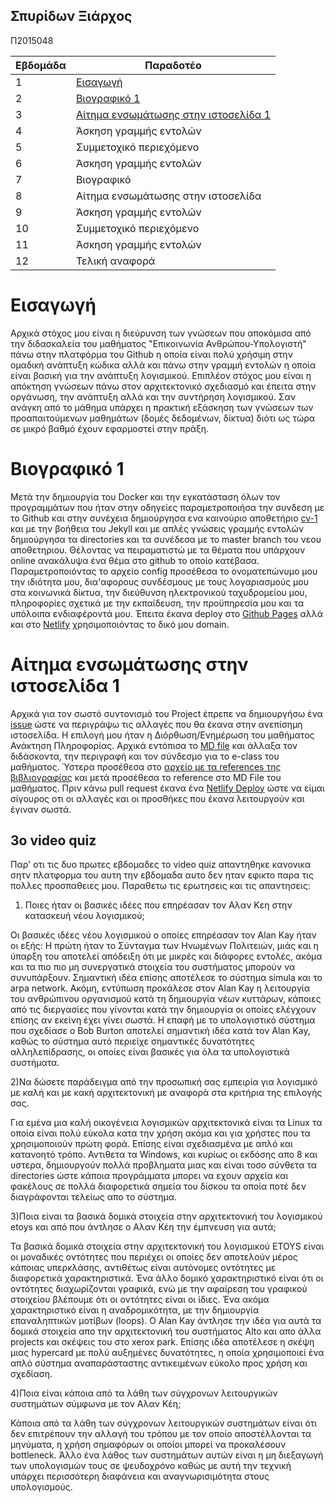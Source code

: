 ## Σπυρίδων Ξιάρχος
Π2015048

| Εβδομάδα | Παραδοτέο |
| --- | --- |
| 1 | [Εισαγωγή](#Εισαγωγή) |
| 2 | [Βιογραφικό 1](#Βιογραφικό-1) |
| 3 | [Αίτημα ενσωμάτωσης στην ιστοσελίδα 1](#Αίτημα-ενσωμάτωσης-στην-ιστοσελίδα-1) |
| 4 | Άσκηση γραμμής εντολών |
| 5 | Συμμετοχικό περιεχόμενο |
| 6 | Άσκηση γραμμής εντολών |
| 7 | Βιογραφικό |
| 8 | Αίτημα ενσωμάτωσης στην ιστοσελίδα |
| 9 | Άσκηση γραμμής εντολών |
| 10 | Συμμετοχικό περιεχόμενο |
| 11 | Άσκηση γραμμής εντολών |
| 12 | Τελική αναφορά |

# Εισαγωγή
Αρχικά στόχος μου είναι η διεύρυνση των γνώσεων που αποκόμισα από την διδασκαλεία του μαθήματος "Επικοινωνία Ανθρώπου-Υπολογιστή" πάνω στην πλατφόρμα του Github η οποία είναι πολύ χρήσιμη στην ομαδική ανάπτυξη κώδικα αλλά και πάνω στην γραμμή εντολών η οποία είναι βασική για την ανάπτυξη λογισμικού. Επιπλέον στόχος μου είναι η απόκτηση γνώσεων πάνω στον αρχιτεκτονικό σχεδιασμό και έπειτα στην οργάνωση, την ανάπτυξη αλλά και την συντήρηση λογισμικού. Σαν ανάγκη από το μάθημα υπάρχει η πρακτική εξάσκηση των γνώσεων των προαπαιτούμενων μαθημάτων (δομές δεδομένων, δίκτυα) διότι ως τώρα σε μικρό βαθμό έχουν εφαρμοστεί στην πράξη.

# Βιογραφικό 1
Μετά την δημιουργία του Docker και την εγκατάσταση όλων τον προγραμμάτων που ήταν στην οδηγείες παραμετροποιήσα την συνδεση με το Github και στην συνέχεια δημιούργησα ενα καινούριο αποθετήριο [cv-1](https://github.com/p15xiar/cv-1/tree/master) και με την βοήθεια του Jekyll και με απλές γνώσεις γραμμής εντολών δημιούργησα τα directories και τα συνέδεσα με το master branch του νεου αποθετηριου. Θέλοντας να πειραματιστώ με τα θέματα που υπάρχουν online ανακάλυψα ένα θέμα στο github το οποίο κατέβασα. Παραμετροποιόντας το αρχείο config προσέθεσα το ονοματεπώνυμο μου την ιδιότητα μου, δια'αφορους συνδέσμους με τους λογαριασμούς μου στα κοινωνικά δίκτυα, την διεύθυνση ηλεκτρονικού ταχυδρομείου μου, πληροφορίες σχετικά με την εκπαίδευση, την προϋπηρεσία μου και τα υπόλοιπα ενδιαφέροντά μου. Έπειτα έκανα deploy στο [Github Pages](https://p15xiar.github.io/cv-1/) αλλά και στο [Netlify](https://xiarchos.gr) χρησιμοποιόντας το δικό μου domain.

# Αίτημα ενσωμάτωσης στην ιστοσελίδα 1
Αρχικά για τον σωστό συντονισμό του Project έπρεπε να δημιουργήσω ένα [issue](https://github.com/ioniodi/sitegr/issues/69) ώστε να περιγράψω τις αλλαγές που θα έκανα στην ανεπίσημη ιστοσελίδα. Η επιλογή μου ήταν η Διόρθωση/Ενημέρωση του μαθήματος Ανάκτηση Πληροφορίας. Αρχικά εντόπισα το [MD file](https://github.com/p15xiar/sitegr/blob/2015048/all_collections/_courses/information-retrieval.md) και άλλαξα τον διδάσκοντα, την περιγραφή και τον σύνδεσμο για το e-class του μαθήματος. Ύστερα προσέθεσα στο [αρχείο με τα references της βιβλιογραφίας](https://github.com/p15xiar/sitegr/blob/2015048/_bibliography/references.bib) και μετά προσέθεσα το reference στο MD File του μαθήματος. Πριν κάνω pull request έκανα ένα [Netlify Deploy](https://ioniounofficial.netlify.app/courses/information-retrieval/) ώστε να είμαι σίγουρος οτι οι αλλαγές και οι προσθήκες που έκανα λειτουργούν και έγιναν σωστά.

## 3ο video quiz
Παρ' οτι τις δυο πρωτες εβδομαδες το video quiz απαντηθηκε κανονικα σητν πλατφορμα του αυτη την εβδομαδα αυτο δεν ηταν εφικτο παρα τις πολλες προσπαθειες μου. Παραθετω τις ερωτησεις και τις απαντησεις:

1) Ποιες ήταν οι βασικές ιδέες που επηρέασαν τον Αλαν Κεη στην κατασκευή νέου λογισμικού;

Οι βασικές ιδέες νέου λογισμικού ο οποίες επηρέασαν τον Alan Kay ήταν οι εξής: Η πρώτη ήταν το Σύνταγμα των Ηνωμένων Πολιτειών, μιάς και η ύπαρξη του αποτελεί απόδειξη ότι με μικρές και διάφορες εντολές, ακόμα και τα πιο πιο μη συνεργατικά στοιχεία του συστήματος μπορούν να συνυπάρξουν. Σημαντική ιδέα επίσης αποτέλεσε το σύστημα simula και το arpa network. Ακόμη, εντύπωση προκάλεσε στον Alan Kay η λειτουργία του ανθρώπινου οργανισμού κατά τη δημιουργία νέων κυττάρων, κάποιες από τις διεργασίες που γίνονται κατά την δημιουργία οι οποίες ελέγχουν επίσης αν εκείνη έχει γίνει σωστά. Η επαφή με το υπολογιστικό σύστημα που σχεδίασε ο Bob Burton αποτελεί σημαντική ιδέα κατά τον Alan Kay, καθώς το σύστημα αυτό περιείχε σημαντικές δυνατότητες αλληλεπίδρασης, οι οποίες είναι βασικές για όλα τα υπολογιστικά συστήματα.

2)Να δώσετε παράδειγμα από την προσωπική σας εμπειρία για λογισμικό με καλή και με κακή αρχιτεκτονική με αναφορά στα κριτήρια της επιλογής σας.

Για εμένα μια καλή οικογένεια λογισμικών αρχιτεκτονικά είναι τα Linux τα οποία είναι πολύ εύκολα κατα την χρήση ακόμα και για χρήστες που τα χρησιμοποιούν πρώτη φορά. Επίσης είναι σχεδιασμένα με απλό και κατανοητό τρόπο. Αντιθετα τα Windows, και κυρίως οι εκδόσης απο 8 και υστερα, δημιουργούν πολλά προβληματα μιας και είναι τοσο σύνθετα τα directories ώστε κάποια προγράμματα μπορει να εχουν αρχεία και φακέλους σε πολλά διαφορετικά σημεία του δίσκου τα οποία ποτέ δεν διαγράφονται τελείως απο το σύστημα.
 
3)Ποια είναι τα βασικά δομικά στοιχεία στην αρχιτεκτονική του λογισμικού etoys και από που άντλησε ο Αλαν Κέη την έμπνευση για αυτά;

Τα βασικά δομικά στοιχεία στην αρχιτεκτονική του λογισμικού ETOYS είναι οι μοναδικές οντότητες που περιέχει οι οποίες δεν αποτελούν μέρος κάποιας υπερκλάσης, αντιθέτως είναι
αυτόνομες οντότητες με διαφορετικά χαρακτηριστικά. Ένα άλλο δομικό χαρακτηριστικό είναι ότι οι οντότητες διαχωρίζονται γραφικά, ενώ με την αφαίρεση του γραφικού στοιχείου βλέπουμε ότι οι οντότητες είναι οι ίδιες. Ένα ακόμα χαρακτηριστικό είναι η αναδρομικότητα, με την δημιουργία επαναληπτικών μοτίβων (loops). Ο Alan Kay άντλησε την ιδέα για αυτά τα δομικά στοιχεία απο την αρχιτεκτονική του συστήματος Alto και απο άλλα projects και σκέψεις του στο xerox park. Επίσης ιδέα αποτέλεσε η σκέψη μιας hypercard με πολύ αυξημένες δυνατότητες, η οποία χρησιμοποιεί ένα απλό σύστημα αναπαράσταστης αντικειμένων εύκολο προς χρήση και σχεδίαση.

4)Ποια είναι κάποια από τα λάθη των σύγχρονων λειτουργικών συστημάτων σύμφωνα με τον Αλαν Κέη;

Κάποια από τα λάθη των σύγχρονων λειτουργικών συστημάτων είναι ότι δεν επιτρέπουν την αλλαγή του τρόπου με τον οποίο αποστέλλονται τα μηνύματα, η χρήση σημαφόρων οι οποίοι μπορεί να προκαλέσουν bottleneck. Άλλο ένα λάθος των συστημάτων αυτών είναι η μη διεξαγωγή των υπολογισμών τους σε ψευδοχρόνο καθώς με αυτή την τεχνική υπάρχει περισσότερη διαφάνεια και αναγνωρισιμότητα στους υπολογισμούς.
